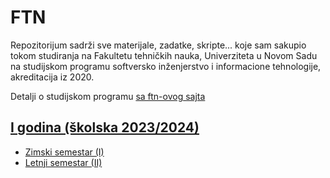 # FTN

Repozitorijum sadrži sve materijale, zadatke, skripte... koje sam sakupio tokom studiranja na Fakultetu tehničkih nauka, Univerziteta u Novom Sadu na studijskom programu softversko inženjerstvo i informacione tehnologije, akreditacija iz 2020. 

Detalji o studijskom programu [sa ftn-ovog sajta](http://ftn.uns.ac.rs/875535516/softversko-inzenjerstvo-i-informacione-tehnologije)

## [I godina (školska 2023/2024)](./I_godina/)

- [Zimski semestar (I)](./I_godina/I_semestar/)
- [Letnji semestar (II)](./I_godina/II_semestar/)